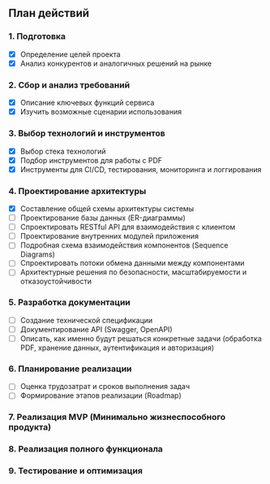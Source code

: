 ## План действий
### 1. Подготовка
- [x] Определение целей проекта
- [x] Анализ конкурентов и аналогичных решений на рынке
### 2. Сбор и анализ требований
- [x] Описание ключевых функций сервиса
- [x] Изучить возможные сценарии использования
### 3. Выбор технологий и инструментов
- [x] Выбор стека технологий
- [x] Подбор инструментов для работы с PDF
- [x] Инструменты для CI/CD, тестирования, мониторинга и логгирования
### 4. Проектирование архитектуры
- [x] Составление общей схемы архитектуры системы
- [ ] Проектирование базы данных (ER-диаграммы)
- [ ] Спроектировать RESTful API для взаимодействия с клиентом
- [ ] Проектирование внутренних модулей приложения
- [ ] Подробная схема взаимодействия компонентов (Sequence Diagrams)
- [ ] Спроектировать потоки обмена данными между компонентами
- [ ] Архитектурные решения по безопасности, масштабируемости и отказоустойчивости
### 5. Разработка документации
- [ ] Создание технической спецификации
- [ ] Документирование API (Swagger, OpenAPI)
- [ ] Описать, как именно будут решаться конкретные задачи (обработка PDF, хранение данных, аутентификация и авторизация) 
### 6. Планирование реализации
- [ ] Оценка трудозатрат и сроков выполнения задач
- [ ] Формирование этапов реализации (Roadmap)
### 7. Реализация MVP (Минимально жизнеспособного продукта)
### 8. Реализация полного функционала
### 9. Тестирование и оптимизация
